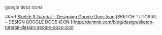 google docs icons

##ref
[Sketch 3 Tutorial — Designing Google Docs Icon](https://medium.com/sketch-tricks/sketch-3-tutorial-designing-google-docs-icon-ee6ffcfe2b9f?section=%5Bobject%20Object%5D)
[SKETCH TUTORIAL – DESIGN GOOGLE DOCS ICON ](http://dunnnk.com/blog/design/sketch-tutorial-design-google-docs-icon

